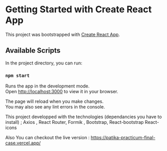 # Getting Started with Create React App

This project was bootstrapped with [Create React App](https://github.com/facebook/create-react-app).

## Available Scripts

In the project directory, you can run:

### `npm start`

Runs the app in the development mode.\
Open [http://localhost:3000](http://localhost:3000) to view it in your browser.

The page will reload when you make changes.\
You may also see any lint errors in the console.

This project developped with the technologies (dependancies you have to install) ;
Axios , 
React Router,
Formik ,
Bootstrap,
React-bootstrap
React-icons


Also You can checkout the live version : 
https://patika-practicum-final-case.vercel.app/

